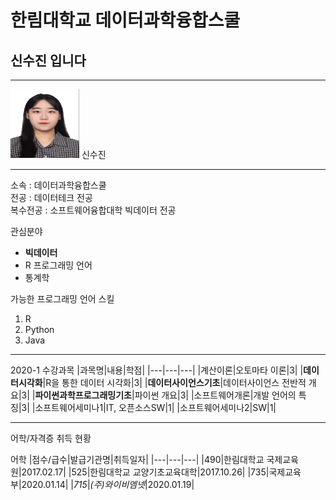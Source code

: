 # 한림대학교 데이터과학융합스쿨
## 신수진 입니다
---

<img src="/증명사진.png" width="110" height="110">
신수진

---

소속 : 데이터과학융합스쿨   
전공 : 데이터테크 전공   
복수전공 : 소프트웨어융합대학 빅데이터 전공

관심분야   
* **빅데이터**
* R 프로그래밍 언어
* 통계학

가능한 프로그래밍 언어 스킬
1. R 
2. Python 
3. Java

---

2020-1 수강과목
|과목명|내용|학점|
|---|---|---|
|계산이론|오토마타 이론|3|
|**데이터시각화**|R을 통한 데이터 시각화|3|
|**데이터사이언스기초**|데이터사이언스 전반적 개요|3|
|**파이썬과학프로그래밍기초**|파이썬 개요|3|
|소프트웨어개론|개발 언어의 특징|3|
|소프트웨어세미나1|IT, 오픈소스SW|1|
|소프트웨어세미나2|SW|1|

---

어학/자격증 취득 현황   

어학
|점수/급수|발급기관명|취득일자|
|---|---|---|
|490|한림대학교 국제교육원|2017.02.17|
|525|한림대학교 교양기초교육대학|2017.10.26|
|735|국제교육부|2020.01.14|
|*715*|*(주)와이비엠넷*|2020.01.19|



